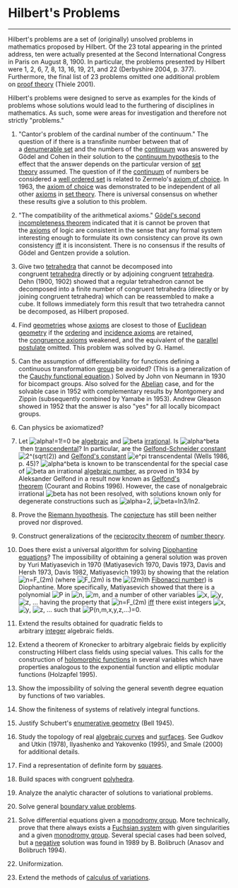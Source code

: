 # Hilbert's Problems

---

Hilbert's problems are a set of (originally) unsolved problems in mathematics proposed by Hilbert. Of the 23 total appearing in the printed address, ten were actually presented at the Second International Congress in Paris on August 8, 1900. In particular, the problems presented by Hilbert were 1, 2, 6, 7, 8, 13, 16, 19, 21, and 22 (Derbyshire 2004, p. 377). Furthermore, the final list of 23 problems omitted one additional problem on [proof theory](https://mathworld.wolfram.com/ProofTheory.html) (Thiele 2001).

Hilbert's problems were designed to serve as examples for the kinds of problems whose solutions would lead to the furthering of disciplines in mathematics. As such, some were areas for investigation and therefore not strictly "problems."

1. "Cantor's problem of the cardinal number of the continuum." The question of if there is a transfinite number between that of a [denumerable set](https://mathworld.wolfram.com/DenumerableSet.html) and the numbers of the [continuum](https://mathworld.wolfram.com/Continuum.html) was answered by Gödel and Cohen in their solution to the [continuum hypothesis](https://mathworld.wolfram.com/ContinuumHypothesis.html) to the effect that the answer depends on the particular version of [set theory](https://mathworld.wolfram.com/SetTheory.html) assumed. The question of if the [continuum](https://mathworld.wolfram.com/Continuum.html) of numbers be considered a [well ordered set](https://mathworld.wolfram.com/WellOrderedSet.html) is related to Zermelo's [axiom of choice](https://mathworld.wolfram.com/AxiomofChoice.html). In 1963, the [axiom of choice](https://mathworld.wolfram.com/AxiomofChoice.html) was demonstrated to be independent of all other [axioms](https://mathworld.wolfram.com/Axiom.html) in [set theory](https://mathworld.wolfram.com/SetTheory.html). There is universal consensus on whether these results give a solution to this problem.

2. "The compatibility of the arithmetical axioms." [Gödel's second incompleteness theorem](https://mathworld.wolfram.com/GoedelsSecondIncompletenessTheorem.html) indicated that it is cannot be proven that the [axioms](https://mathworld.wolfram.com/Axiom.html) of logic are consistent in the sense that any formal system interesting enough to formulate its own consistency can prove its own consistency [iff](https://mathworld.wolfram.com/Iff.html) it is inconsistent. There is no consensus if the results of Gödel and Gentzen provide a solution.

3. Give two [tetrahedra](https://mathworld.wolfram.com/Tetrahedron.html) that cannot be decomposed into congruent [tetrahedra](https://mathworld.wolfram.com/Tetrahedron.html) directly or by adjoining congruent [tetrahedra](https://mathworld.wolfram.com/Tetrahedron.html). Dehn (1900, 1902) showed that a regular tetrahedron cannot be decomposed into a finite number of congruent tetrahedra (directly or by joining congruent tetrahedra) which can be reassembled to make a cube. It follows immediately form this result that two tetrahedra cannot be decomposed, as Hilbert proposed.

4. Find [geometries](https://mathworld.wolfram.com/Geometry.html) whose [axioms](https://mathworld.wolfram.com/Axiom.html) are closest to those of [Euclidean geometry](https://mathworld.wolfram.com/EuclideanGeometry.html) if the [ordering](https://mathworld.wolfram.com/OrderingAxioms.html) and [incidence axioms](https://mathworld.wolfram.com/IncidenceAxioms.html) are retained, the [congruence axioms](https://mathworld.wolfram.com/CongruenceAxioms.html) weakened, and the equivalent of the [parallel postulate](https://mathworld.wolfram.com/ParallelPostulate.html) omitted. This problem was solved by G. Hamel.

5. Can the assumption of differentiability for functions defining a continuous transformation [group](https://mathworld.wolfram.com/Group.html) be avoided? (This is a generalization of the [Cauchy functional equation](https://mathworld.wolfram.com/CauchyFunctionalEquation.html).) Solved by John von Neumann in 1930 for bicompact groups. Also solved for the [Abelian](https://mathworld.wolfram.com/AbelianGroup.html) case, and for the solvable case in 1952 with complementary results by Montgomery and Zippin (subsequently combined by Yamabe in 1953). Andrew Gleason showed in 1952 that the answer is also "yes" for all locally bicompact groups.

6. Can physics be axiomatized?

7. Let ![alpha!=1!=0](https://mathworld.wolfram.com/images/equations/HilbertsProblems/Inline1.svg) be [algebraic](https://mathworld.wolfram.com/AlgebraicNumber.html) and ![beta](https://mathworld.wolfram.com/images/equations/HilbertsProblems/Inline2.svg) [irrational](https://mathworld.wolfram.com/IrrationalNumber.html). Is ![alpha^beta](https://mathworld.wolfram.com/images/equations/HilbertsProblems/Inline3.svg) then [transcendental](https://mathworld.wolfram.com/TranscendentalNumber.html)? In particular, are the [Gelfond-Schneider constant](https://mathworld.wolfram.com/Gelfond-SchneiderConstant.html) ![2^(sqrt(2))](https://mathworld.wolfram.com/images/equations/HilbertsProblems/Inline4.svg) and [Gelfond's constant](https://mathworld.wolfram.com/GelfondsConstant.html) ![e^pi](https://mathworld.wolfram.com/images/equations/HilbertsProblems/Inline5.svg) transcendental (Wells 1986, p. 45)? ![alpha^beta](https://mathworld.wolfram.com/images/equations/HilbertsProblems/Inline6.svg) is known to be transcendental for the special case of ![beta](https://mathworld.wolfram.com/images/equations/HilbertsProblems/Inline7.svg) an irrational [algebraic number](https://mathworld.wolfram.com/AlgebraicNumber.html), as proved in 1934 by Aleksander Gelfond in a result now known as [Gelfond's theorem](https://mathworld.wolfram.com/GelfondsTheorem.html) (Courant and Robins 1996). However, the case of nonalgebraic irrational ![beta](https://mathworld.wolfram.com/images/equations/HilbertsProblems/Inline8.svg) has not been resolved, with solutions known only for degenerate constructions such as ![alpha=2](https://mathworld.wolfram.com/images/equations/HilbertsProblems/Inline9.svg), ![beta=ln3/ln2](https://mathworld.wolfram.com/images/equations/HilbertsProblems/Inline10.svg).

8. Prove the [Riemann hypothesis](https://mathworld.wolfram.com/RiemannHypothesis.html). The [conjecture](https://mathworld.wolfram.com/Conjecture.html) has still been neither proved nor disproved.

9. Construct generalizations of the [reciprocity theorem](https://mathworld.wolfram.com/ReciprocityTheorem.html) of [number theory](https://mathworld.wolfram.com/NumberTheory.html).

10. Does there exist a universal algorithm for solving [Diophantine equations](https://mathworld.wolfram.com/DiophantineEquation.html)? The impossibility of obtaining a general solution was proven by Yuri Matiyasevich in 1970 (Matiyasevich 1970, Davis 1973, Davis and Hersh 1973, Davis 1982, Matiyasevich 1993) by showing that the relation ![n=F_(2m)](https://mathworld.wolfram.com/images/equations/HilbertsProblems/Inline11.svg) (where ![F_(2m)](https://mathworld.wolfram.com/images/equations/HilbertsProblems/Inline12.svg) is the ![(2m)](https://mathworld.wolfram.com/images/equations/HilbertsProblems/Inline13.svg)th [Fibonacci number](https://mathworld.wolfram.com/FibonacciNumber.html)) is Diophantine. More specifically, Matiyasevich showed that there is a polynomial ![P](https://mathworld.wolfram.com/images/equations/HilbertsProblems/Inline14.svg) in ![n](https://mathworld.wolfram.com/images/equations/HilbertsProblems/Inline15.svg), ![m](https://mathworld.wolfram.com/images/equations/HilbertsProblems/Inline16.svg), and a number of other variables ![x](https://mathworld.wolfram.com/images/equations/HilbertsProblems/Inline17.svg), ![y](https://mathworld.wolfram.com/images/equations/HilbertsProblems/Inline18.svg), ![z](https://mathworld.wolfram.com/images/equations/HilbertsProblems/Inline19.svg), ... having the property that ![n=F_(2m)](https://mathworld.wolfram.com/images/equations/HilbertsProblems/Inline20.svg) [iff](https://mathworld.wolfram.com/Iff.html) there exist integers ![x](https://mathworld.wolfram.com/images/equations/HilbertsProblems/Inline21.svg), ![y](https://mathworld.wolfram.com/images/equations/HilbertsProblems/Inline22.svg), ![z](https://mathworld.wolfram.com/images/equations/HilbertsProblems/Inline23.svg), ... such that ![P(n,m,x,y,z,...)=0](https://mathworld.wolfram.com/images/equations/HilbertsProblems/Inline24.svg).

11. Extend the results obtained for quadratic fields to arbitrary [integer](https://mathworld.wolfram.com/Integer.html) algebraic fields.

12. Extend a theorem of Kronecker to arbitrary algebraic fields by explicitly constructing Hilbert class fields using special values. This calls for the construction of [holomorphic functions](https://mathworld.wolfram.com/HolomorphicFunction.html) in several variables which have properties analogous to the exponential function and elliptic modular functions (Holzapfel 1995).

13. Show the impossibility of solving the general seventh degree equation by functions of two variables.

14. Show the finiteness of systems of relatively integral functions.

15. Justify Schubert's [enumerative geometry](https://mathworld.wolfram.com/EnumerativeGeometry.html) (Bell 1945).

16. Study the topology of real [algebraic curves](https://mathworld.wolfram.com/AlgebraicCurve.html) and [surfaces](https://mathworld.wolfram.com/AlgebraicSurface.html). See Gudkov and Utkin (1978), Ilyashenko and Yakovenko (1995), and Smale (2000) for additional details.

17. Find a representation of definite form by [squares](https://mathworld.wolfram.com/SquareNumber.html).

18. Build spaces with congruent [polyhedra](https://mathworld.wolfram.com/Polyhedron.html).

19. Analyze the analytic character of solutions to variational problems.

20. Solve general [boundary value problems](https://mathworld.wolfram.com/BoundaryValueProblem.html).

21. Solve differential equations given a [monodromy group](https://mathworld.wolfram.com/MonodromyGroup.html). More technically, prove that there always exists a [Fuchsian system](https://mathworld.wolfram.com/FuchsianSystem.html) with given singularities and a given [monodromy group](https://mathworld.wolfram.com/MonodromyGroup.html). Several special cases had been solved, but a [negative](https://mathworld.wolfram.com/Negative.html) solution was found in 1989 by B. Bolibruch (Anasov and Bolibruch 1994).

22. Uniformization.

23. Extend the methods of [calculus of variations](https://mathworld.wolfram.com/CalculusofVariations.html).
